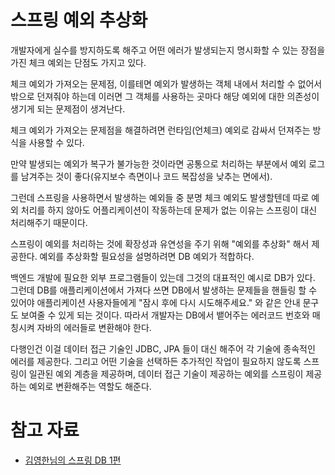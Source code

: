 # 스프링 예외 추상화

개발자에게 실수를 방지하도록 해주고 어떤 에러가 발생되는지 명시화할 수 있는 장점을 가진 체크 예외는 단점도 가지고 있다.

체크 예외가 가져오는 문제점, 이를테면 예외가 발생하는 객체 내에서 처리할 수 없어서 밖으로 던져줘야 하는데 이러면 그 객체를 사용하는 곳마다 해당 예외에 대한 의존성이 생기게 되는 문제점이 생겨난다. 

체크 예외가 가져오는 문제점을 해결하려면 런타임(언체크) 예외로 감싸서 던져주는 방식을 사용할 수 있다. 

만약 발생되는 예외가 복구가 불가능한 것이라면 공통으로 처리하는 부분에서 예외 로그를 남겨주는 것이 좋다(유지보수 측면이나 코드 복잡성을 낮추는 면에서).

그런데 스프링을 사용하면서 발생하는 예외들 중 분명 체크 예외도 발생할텐데 따로 예외 처리를 하지 않아도 어플리케이션이 작동하는데 문제가 없는 이유는 스프링이 대신 처리해주기 때문이다.

스프링이 예외를 처리하는 것에 확장성과 유연성을 주기 위해 "예외를 추상화" 해서 제공한다. 예외를 추상화할 필요성을 설명하려면 DB 예외가 적합하다. 

백엔드 개발에 필요한 외부 프로그램들이 있는데 그것의 대표적인 예시로 DB가 있다. 그런데 DB를 애플리케이션에서 가져다 쓰면 DB에서 발생하는 문제들을 핸들링 할 수 있어야 애플리케이션 사용자들에게 "잠시 후에 다시 시도해주세요." 와 같은 안내 문구도 보여줄 수 있게 되는 것이다. 따라서 개발자는 DB에서 뱉어주는 에러코드 번호와 매칭시켜 자바의 에러들로 변환해야 한다. 

다행인건 이걸 데이터 접근 기술인 JDBC, JPA 들이 대신 해주어 각 기술에 종속적인 에러를 제공한다. 그리고 어떤 기술을 선택하든 추가적인 작업이 필요하지 않도록 스프링이 일관된 예외 계층을 제공하며, 데이터 접근 기술이 제공하는 예외를 스프링이 제공하는 예외로 변환해주는 역할도 해준다.

# 참고 자료
- [김영한님의 스프링 DB 1편](https://www.inflearn.com/course/%EC%8A%A4%ED%94%84%EB%A7%81-db-1/dashboard)